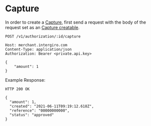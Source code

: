 # Capture

In order to create a [Capture](./reference.html#capture), first send a request with the body of the request set as an [Capture creatable](./reference.html#capture).

``` {1} JSON
POST /v1/authorization/:id/capture

Host: merchant.intergiro.com
Content-Type: application/json
Authorization: Bearer <private.api.key>

{
    "amount": 1
}
```

Example Response:
``` {1} JSON
HTTP 200 OK

{
  "amount": 1,
  "created": "2021-06-11T09:19:12.618Z",
  "reference": "00000000000",
  "status": "approved"
}
```


